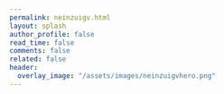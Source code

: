 ```yaml
---
permalink: neinzuigv.html
layout: splash
author_profile: false
read_time: false
comments: false
related: false
header:
  overlay_image: "/assets/images/neinzuigvhero.png"
---
```

